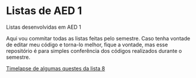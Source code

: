 # Listas de AED 1
Listas desenvolvidas em AED 1

Aqui vou commitar todas as listas feitas pelo semestre.
Caso tenha vontade de editar meu código e torna-lo melhor, fique a vontade, mas
esse repositório é para simples conferência dos códigos realizados durante o semestre.

[Timelapse de algumas questes da lista 8](https://youtu.be/fc37e8DdfwQ?t=209)
